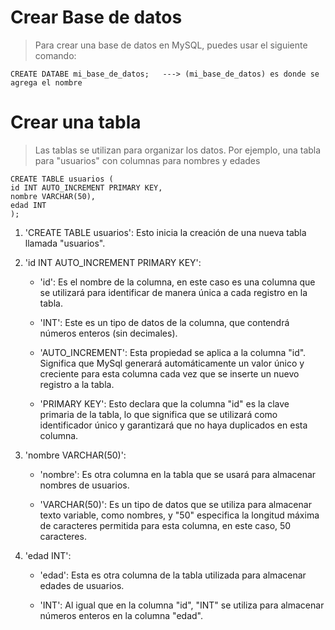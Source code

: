# Crear Base de datos
>Para crear una base de datos en MySQL, puedes usar el siguiente comando:

    CREATE DATABE mi_base_de_datos;   ---> (mi_base_de_datos) es donde se agrega el nombre

# Crear una tabla
>Las tablas se utilizan para organizar los datos.
>Por ejemplo, una tabla para "usuarios" con columnas para nombres y edades

    CREATE TABLE usuarios (
    id INT AUTO_INCREMENT PRIMARY KEY,
    nombre VARCHAR(50),
    edad INT
    );

1. 'CREATE TABLE usuarios': Esto inicia la creación de una nueva tabla llamada "usuarios".


2. 'id INT AUTO_INCREMENT PRIMARY KEY': 
    
    - 'id': 
    Es el nombre de la columna, en este caso es una columna que se utilizará para identificar de manera única a cada registro en la tabla.

    - 'INT':
     Este es un tipo de datos de la columna, que contendrá números enteros (sin decimales).

    - 'AUTO_INCREMENT': 
    Esta propiedad se aplica a la columna "id". Significa que MySql generará automáticamente un valor único y creciente para esta columna cada vez que se inserte un nuevo registro a la tabla.

    - 'PRIMARY KEY': 
    Esto declara que la columna "id" es la clave primaria de la tabla, lo que significa que se utilizará como identificador único y garantizará que no haya duplicados en esta columna.


3. 'nombre VARCHAR(50)':

    - 'nombre': 
    Es otra columna en la tabla que se usará para almacenar nombres de usuarios.

    - 'VARCHAR(50)':
    Es un tipo de datos que se utiliza para almacenar texto variable, como nombres, y "50" especifica la longitud máxima de caracteres permitida para esta columna, en este caso, 50 caracteres.


4. 'edad INT':

    - 'edad':
     Esta es otra columna de la tabla utilizada para 
     almacenar edades de usuarios.

    - 'INT':
     Al igual que en la columna "id", "INT" se utiliza para almacenar números enteros en la columna "edad".

